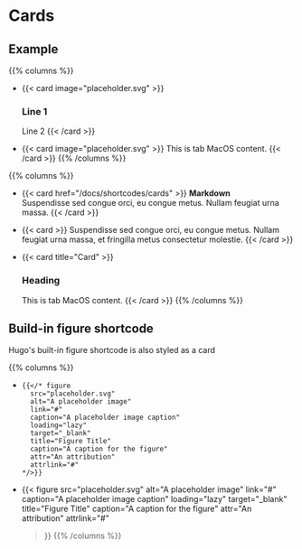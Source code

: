 # Cards

## Example

{{% columns %}}
- {{< card image="placeholder.svg" >}}
  ### Line 1
  Line 2
  {{< /card >}}

- {{< card image="placeholder.svg" >}}
  This is tab MacOS content.
  {{< /card >}}
{{% /columns %}}

{{% columns %}}
- {{< card href="/docs/shortcodes/cards" >}}
  **Markdown**  
  Suspendisse sed congue orci, eu congue metus. Nullam feugiat urna massa.
  {{< /card >}}

- {{< card >}}
  Suspendisse sed congue orci, eu congue metus. Nullam feugiat urna massa, et fringilla metus consectetur molestie.
  {{< /card >}}

- {{< card title="Card" >}}
  ### Heading
  This is tab MacOS content.
  {{< /card >}}
{{% /columns %}}

## Build-in figure shortcode
Hugo's built-in figure shortcode is also styled as a card

{{% columns %}}
- ```go-html-template
  {{</* figure
    src="placeholder.svg"
    alt="A placeholder image"
    link="#"
    caption="A placeholder image caption"
    loading="lazy"
    target="_blank"
    title="Figure Title"
    caption="A caption for the figure"
    attr="An attribution"
    attrlink="#"
  */>}}
  ```

- {{< figure
    src="placeholder.svg"
    alt="A placeholder image"
    link="#"
    caption="A placeholder image caption"
    loading="lazy"
    target="_blank"
    title="Figure Title"
    caption="A caption for the figure"
    attr="An attribution"
    attrlink="#"
  >}}
{{% /columns %}}
